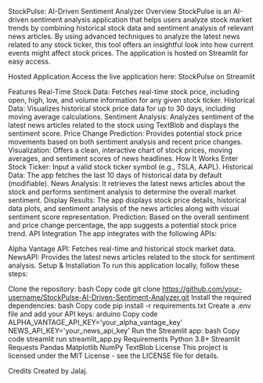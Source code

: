 StockPulse: AI-Driven Sentiment Analyzer
Overview
StockPulse is an AI-driven sentiment analysis application that helps users analyze stock market trends by combining historical stock data and sentiment analysis of relevant news articles. By using advanced techniques to analyze the latest news related to any stock ticker, this tool offers an insightful look into how current events might affect stock prices. The application is hosted on Streamlit for easy access.

Hosted Application
Access the live application here: StockPulse on Streamlit

Features
Real-Time Stock Data: Fetches real-time stock price, including open, high, low, and volume information for any given stock ticker.
Historical Data: Visualizes historical stock price data for up to 30 days, including moving average calculations.
Sentiment Analysis: Analyzes sentiment of the latest news articles related to the stock using TextBlob and displays the sentiment score.
Price Change Prediction: Provides potential stock price movements based on both sentiment analysis and recent price changes.
Visualization: Offers a clean, interactive chart of stock prices, moving averages, and sentiment scores of news headlines.
How It Works
Enter Stock Ticker: Input a valid stock ticker symbol (e.g., TSLA, AAPL).
Historical Data: The app fetches the last 10 days of historical data by default (modifiable).
News Analysis: It retrieves the latest news articles about the stock and performs sentiment analysis to determine the overall market sentiment.
Display Results: The app displays stock price details, historical data plots, and sentiment analysis of the news articles along with visual sentiment score representation.
Prediction: Based on the overall sentiment and price change percentage, the app suggests a potential stock price trend.
API Integration
The app integrates with the following APIs:

Alpha Vantage API: Fetches real-time and historical stock market data.
NewsAPI: Provides the latest news articles related to the stock for sentiment analysis.
Setup & Installation
To run this application locally, follow these steps:

Clone the repository:
bash
Copy code
git clone https://github.com/your-username/StockPulse-AI-Driven-Sentiment-Analyzer.git
Install the required dependencies:
bash
Copy code
pip install -r requirements.txt
Create a .env file and add your API keys:
arduino
Copy code
ALPHA_VANTAGE_API_KEY='your_alpha_vantage_key'
NEWS_API_KEY='your_news_api_key'
Run the Streamlit app:
bash
Copy code
streamlit run streamlit_app.py
Requirements
Python 3.8+
Streamlit
Requests
Pandas
Matplotlib
NumPy
TextBlob
License
This project is licensed under the MIT License - see the LICENSE file for details.

Credits
Created by Jalaj.
